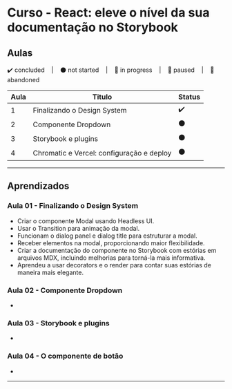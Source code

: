 # Curso - React: eleve o nível da sua documentação no Storybook

## Aulas
<p>
  ✔️ concluded &nbsp;&nbsp;&nbsp;|&nbsp;&nbsp;&nbsp;
  ⚫ not started &nbsp;&nbsp;&nbsp;|&nbsp;&nbsp;&nbsp;
  🔵 in progress &nbsp;&nbsp;&nbsp;|&nbsp;&nbsp;&nbsp;
  🔶 paused &nbsp;&nbsp;&nbsp;|&nbsp;&nbsp;&nbsp;
  🔴 abandoned 
</p>

| Aula | Titulo | Status |
| --- | --- | --- |
| 1 | Finalizando o Design System | ✔️ |
| 2 | Componente Dropdown | ⚫ |
| 3 | Storybook e plugins | ⚫ |
| 4 | Chromatic e Vercel: configuração e deploy | ⚫ |

---

## Aprendizados

### Aula 01 - Finalizando o Design System
<ul>
  <li>Criar o componente Modal usando Headless UI.</li>
  <li>Usar o Transition para animação da modal.</li>
  <li>Funcionam o dialog panel e dialog title para estruturar a modal.</li>
  <li>Receber elementos na modal, proporcionando maior flexibilidade.</li>
  <li>Criar a documentação do componente no Storybook com estórias em arquivos MDX, incluindo melhorias para torná-la mais informativa.</li>
  <li>Aprendeu a usar decorators e o render para contar suas estórias de maneira mais elegante.</li>
</ul>

### Aula 02 - Componente Dropdown
<ul>
  <li></li>
</ul>

### Aula 03 - Storybook e plugins
<ul>
  <li></li>
</ul>

### Aula 04 - O componente de botão
<ul>
  <li></li>
</ul>


---

<!-- ## 🎯 Projeto desenvolvido
Este é o screenshot do projeto que foi desenvolvido durante o curso:

<p align="center">
  <img alt="Miniatura da imagem do projeto"src="../../.github/thumbs/preview.jpg">
</p> -->